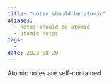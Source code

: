 ```yaml
---
title: "notes should be atomic"
aliases:
  - notes should be atomic
  - atomic notes
tags:
  - 
date: 2023-08-20
---
```


Atomic notes are self-contained